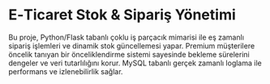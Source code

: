 # E‑Ticaret Stok & Sipariş Yönetimi

Bu proje, Python/Flask tabanlı çoklu iş parçacık mimarisi ile eş zamanlı sipariş işlemleri ve dinamik stok güncellemesi yapar.
Premium müşterilere öncelik tanıyan bir önceliklendirme sistemi sayesinde bekleme sürelerini dengeler ve veri tutarlılığını korur.
MySQL tabanlı gerçek zamanlı loglama ile performans ve izlenebilirlik sağlar.
